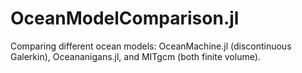 # OceanModelComparison.jl
Comparing different ocean models: OceanMachine.jl (discontinuous Galerkin), Oceananigans.jl, and MITgcm (both finite volume).
